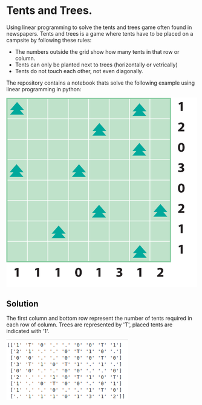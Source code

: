 # Tents and Trees.
Using linear programming to solve the tents and trees game often found in newspapers. Tents and trees is a game where tents have to be placed on a campsite by following these rules:

- The numbers outside the grid show how many tents in that row or column.
- Tents can only be planted next to trees (horizontally or vetrically)
- Tents do not touch each other, not even diagonally.

The repository contains a notebook thats solve the following example using linear programming in python:

![alt text](https://github.com/rrodenburg/tents_n_trees/blob/master/example.png "Example of a Tents and trees game")


## Solution
The first column and bottom row represent the number of tents required in each row of column. Trees are represented by 'T', placed tents are indicated with '1'.

![alt text](https://github.com/rrodenburg/tents_n_trees/blob/master/solution.png "Solution of the example")
